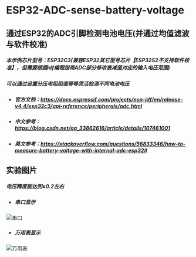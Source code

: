 # ESP32-ADC-sense-battery-voltage
##         通过ESP32的ADC引脚检测电池电压(并通过均值滤波与软件校准)
#####      本示例芯片型号：ESP32C3(兼容ESP32其它型号芯片【ESP32S2不支持软件校准】，但需要根据idf编程指南ADC部分修改衰减值对应的输入电压范围)
#####      可以通过设置分压电阻阻值等等灵活检测不同电池电压

* #####       官方文档：https://docs.espressif.com/projects/esp-idf/en/release-v4.4/esp32c3/api-reference/peripherals/adc.html
* #####       中文参考：https://blog.csdn.net/qq_33862616/article/details/107461001
* #####       英文参考：https://stackoverflow.com/questions/56833346/how-to-measure-battery-voltage-with-internal-adc-esp32#

##        实验图片
#####     电压精度能达到±0.2左右

* #####       串口显示
![串口](https://user-images.githubusercontent.com/60030172/230500531-f96f4d2b-c7cd-4475-9d0a-f4bab2bddecd.png)

* #####       万用表显示
![万用表](https://user-images.githubusercontent.com/60030172/230500579-aea9954b-cf4e-4dd5-b2fc-6e065612132c.jpg)
